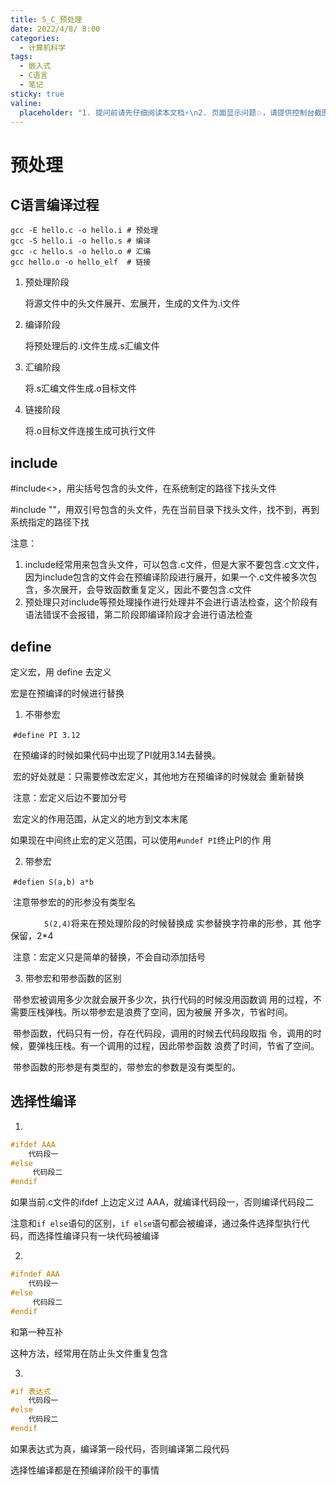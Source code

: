 ```yaml
---
title: 5_C_预处理
date: 2022/4/8/ 8:00
categories:
  - 计算机科学
tags:
  - 嵌入式
  - C语言
  - 笔记
sticky: true
valine:
  placeholder: "1. 提问前请先仔细阅读本文档⚡\n2. 页面显示问题💥，请提供控制台截图📸或者您的测试网址\n3. 其他任何报错💣，请提供详细描述和截图📸，祝食用愉快💪"
---
```




# 预处理 

## C语言编译过程

```shell
gcc -E hello.c -o hello.i # 预处理
gcc -S hello.i -o hello.s # 编译
gcc -c hello.s -o hello.o # 汇编
gcc hello.o -o hello_elf  # 链接
```

1. 预处理阶段

   将源文件中的头文件展开、宏展开，生成的文件为.i文件

2. 编译阶段

   将预处理后的.i文件生成.s汇编文件

3. 汇编阶段

   将.s汇编文件生成.o目标文件

4. 链接阶段

   将.o目标文件连接生成可执行文件

## include

#include<>，用尖括号包含的头文件，在系统制定的路径下找头文件

#include ""，用双引号包含的头文件，先在当前目录下找头文件，找不到，再到系统指定的路径下找

注意：

1. include经常用来包含头文件，可以包含.c文件，但是大家不要包含.c文文件，因为include包含的文件会在预编译阶段进行展开，如果一个.c文件被多次包含，多次展开，会导致函数重复定义，因此不要包含.c文件
2. 预处理只对include等预处理操作进行处理并不会进行语法检查，这个阶段有语法错误不会报错，第二阶段即编译阶段才会进行语法检查

## define

定义宏，用 define 去定义

宏是在预编译的时候进行替换

1. 不带参宏

​		`#define PI 3.12`

​		在预编译的时候如果代码中出现了PI就用3.14去替换。

​		宏的好处就是：只需要修改宏定义，其他地方在预编译的时候就会		重新替换

​		注意：宏定义后边不要加分号

​		宏定义的作用范围，从定义的地方到文本末尾

​		如果现在中间终止宏的定义范围，可以使用`#undef PI`终止PI的作		用

2. 带参宏

​		`#defien S(a,b) a*b`

​		注意带参宏的的形参没有类型名

​		`		S(2,4)`将来在预处理阶段的时候替换成 实参替换字符串的形参，其		他字保留，2*4

​		注意：宏定义只是简单的替换，不会自动添加括号

3. 带参宏和带参函数的区别

​		带参宏被调用多少次就会展开多少次，执行代码的时候没用函数调		用的过程，不需要压栈弹栈。所以带参宏是浪费了空间，因为被展		开多次，节省时间。

​		带参函数，代码只有一份，存在代码段，调用的时候去代码段取指		令，调用的时候，要弹栈压栈。有一个调用的过程，因此带参函数		浪费了时间，节省了空间。

​		带参函数的形参是有类型的，带参宏的参数是没有类型的。

## 选择性编译

1. 

```c
#ifdef AAA
	代码段一
#else
     代码段二
#endif
```

如果当前.c文件的ifdef 上边定义过 AAA，就编译代码段一，否则编译代码段二

注意和`if else`语句的区别，`if else`语句都会被编译，通过条件选择型执行代码，而选择性编译只有一块代码被编译

2. 

```c
#ifndef AAA
	代码段一
#else
     代码段二
#endif
```

和第一种互补

这种方法，经常用在防止头文件重复包含

3. 

```c
#if 表达式
	代码段一
#else
    代码段二
#endif
```

如果表达式为真，编译第一段代码，否则编译第二段代码

选择性编译都是在预编译阶段干的事情
